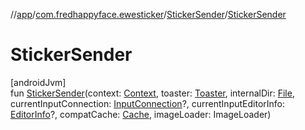 //[app](../../../index.md)/[com.fredhappyface.ewesticker](../index.md)/[StickerSender](index.md)/[StickerSender](-sticker-sender.md)

# StickerSender

[androidJvm]\
fun [StickerSender](-sticker-sender.md)(context: [Context](https://developer.android.com/reference/kotlin/android/content/Context.html), toaster: [Toaster](../-toaster/index.md), internalDir: [File](https://developer.android.com/reference/kotlin/java/io/File.html), currentInputConnection: [InputConnection](https://developer.android.com/reference/kotlin/android/view/inputmethod/InputConnection.html)?, currentInputEditorInfo: [EditorInfo](https://developer.android.com/reference/kotlin/android/view/inputmethod/EditorInfo.html)?, compatCache: [Cache](../-cache/index.md), imageLoader: ImageLoader)
